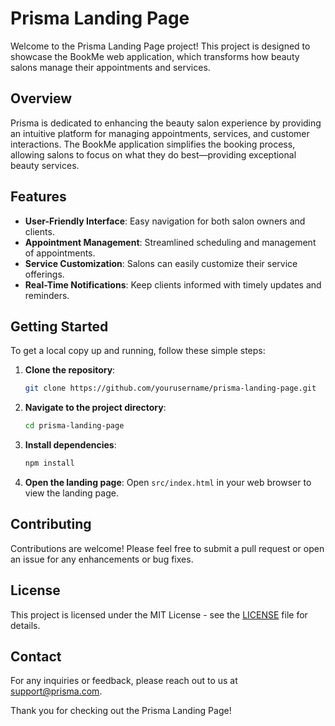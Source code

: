 # Prisma Landing Page

Welcome to the Prisma Landing Page project! This project is designed to showcase the BookMe web application, which transforms how beauty salons manage their appointments and services.

## Overview

Prisma is dedicated to enhancing the beauty salon experience by providing an intuitive platform for managing appointments, services, and customer interactions. The BookMe application simplifies the booking process, allowing salons to focus on what they do best—providing exceptional beauty services.

## Features

- **User-Friendly Interface**: Easy navigation for both salon owners and clients.
- **Appointment Management**: Streamlined scheduling and management of appointments.
- **Service Customization**: Salons can easily customize their service offerings.
- **Real-Time Notifications**: Keep clients informed with timely updates and reminders.

## Getting Started

To get a local copy up and running, follow these simple steps:

1. **Clone the repository**:
   ```bash
   git clone https://github.com/yourusername/prisma-landing-page.git
   ```

2. **Navigate to the project directory**:
   ```bash
   cd prisma-landing-page
   ```

3. **Install dependencies**:
   ```bash
   npm install
   ```

4. **Open the landing page**:
   Open `src/index.html` in your web browser to view the landing page.

## Contributing

Contributions are welcome! Please feel free to submit a pull request or open an issue for any enhancements or bug fixes.

## License

This project is licensed under the MIT License - see the [LICENSE](LICENSE) file for details.

## Contact

For any inquiries or feedback, please reach out to us at [support@prisma.com](mailto:support@prisma.com). 

Thank you for checking out the Prisma Landing Page!